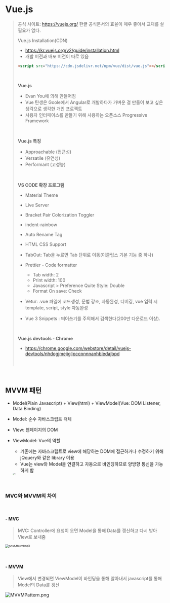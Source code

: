 # Vue.js

> 공식 사이트: https://vuejs.org/
> 한글 공식문서의 효율이 매우 좋아서 교재를 살 필요가 없다.      
>
> Vue.js Installation(CDN)
>
> * https://kr.vuejs.org/v2/guide/installation.html
> * 개발 버전과 배포 버전이 따로 있음
>
> ```html
> <script src="https://cdn.jsdelivr.net/npm/vue/dist/vue.js"></script>
> ```
>
> ​        
>
> **Vue.js**
>
> * Evan You에 의해 만들어짐
> * Vue 탄생은 Goole에서 Angular로 개발하다가 가벼운 걸 만들어 보고 싶은 생각으로 생각한 개인 프로젝트
> * 사용자 인터페이스를 만들기 위해 사용하는 오픈소스 Progressive Framework
>
> ​           
>
> **Vue.js 특징**
>
> * Approachable (접근성)
> * Versatile (유연성)
> * Performant (고성능)
>
> ​           
>
> **VS CODE 확장 프로그램**
>
> * Material Theme
> * Live Server
> * Bracket Pair Colorization Toggler
> * indent-rainbow
> * Auto Rename Tag
> * HTML CSS Support
> * TabOut: Tab을 누르면 Tab 단위로 이동(이클립스 기본 기능 중 하나)
> * Prettier - Code formatter
>   * Tab width: 2
>   * Print width: 100
>   * Javascript > Preference Quite Style: Double
>   * Format On save: Check
>
> * Vetur: .vue 파일에 코드생성, 문법 강조, 자동완성, 디버깅, vue 입력 시 template, script, style 자동완성
> * Vue 3 Snippets : 띄어쓰기를 주의해서 검색한다(200만 다운로드 이상).
>
> ​                      
>
> **Vue.js devtools - Chrome**
>
> * https://chrome.google.com/webstore/detail/vuejs-devtools/nhdogjmejiglipccpnnnanhbledajbpd
>
> ​            

​                   

## MVVM 패턴

* Model(Plain Javascript) + View(html) + ViewModel(Vue: DOM Listener, Data Binding)

* Model: 순수 자바스크립트 객체

* View: 웹페이지의 DOM

* ViewModel: Vue의 역할

  * 기존에는 자바스크립트로 view에 해당하는 DOM에 접근하거나 수정하기 위해 jQquery와 같은 library 이용
  * Vue는 view와 Model을 연결하고 자동으로 바인딩하므로 양방향 통신을 가능하게 함

  <img src="https://cheonmro.github.io/images/vue.png" alt="Vue" style="zoom: 25%;" />

​                    

### MVC와 MVVM의 차이

​             

#### - MVC

> MVC: Controller에 요청이 오면 Model을 통해 Data를 갱신하고 다시 받아 View로 보내줌

<img src="https://velog.velcdn.com/images/jungjaedev/post/ff2e0e72-0ef0-4b48-9c80-f4113133faf6/mvc.png" alt="post-thumbnail" style="zoom: 67%;" />

​              

#### - MVVM

> View에서 변경되면 ViewModel이 바인딩을 통해 알아내서 javascript를 통해 Model의 Data를 갱신 

<img src="https://upload.wikimedia.org/wikipedia/commons/thumb/8/87/MVVMPattern.png/500px-MVVMPattern.png" alt="MVVMPattern.png"  />

​                      

